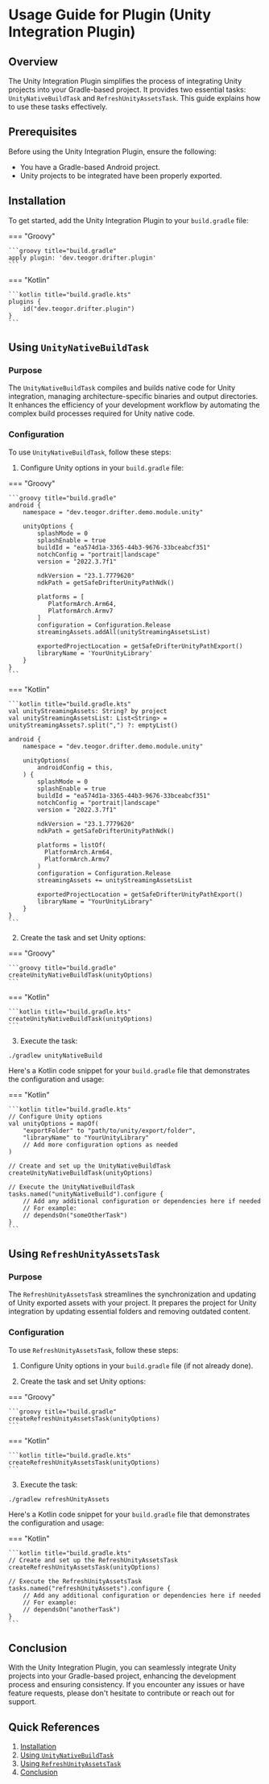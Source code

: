 # Usage Guide for Plugin (Unity Integration Plugin)

## Overview

The Unity Integration Plugin simplifies the process of integrating Unity projects into your
Gradle-based project. It provides two essential tasks: `UnityNativeBuildTask`
and `RefreshUnityAssetsTask`. This guide explains how to use these tasks effectively.

## Prerequisites

Before using the Unity Integration Plugin, ensure the following:

- You have a Gradle-based Android project.
- Unity projects to be integrated have been properly exported.

## Installation

To get started, add the Unity Integration Plugin to your `build.gradle` file:

=== "Groovy"

    ```groovy title="build.gradle"
    apply plugin: 'dev.teogor.drifter.plugin'
    ```

=== "Kotlin"

    ```kotlin title="build.gradle.kts"
    plugins {
        id("dev.teogor.drifter.plugin")
    }
    ```

## Using `UnityNativeBuildTask`

### Purpose

The `UnityNativeBuildTask` compiles and builds native code for Unity integration, managing
architecture-specific binaries and output directories. It enhances the efficiency of your
development workflow by automating the complex build processes required for Unity native code.

### Configuration

To use `UnityNativeBuildTask`, follow these steps:

1. Configure Unity options in your `build.gradle` file:

=== "Groovy"

    ```groovy title="build.gradle"
    android {
        namespace = "dev.teogor.drifter.demo.module.unity"

        unityOptions {
            splashMode = 0
            splashEnable = true
            buildId = "ea574d1a-3365-44b3-9676-33bceabcf351"
            notchConfig = "portrait|landscape"
            version = "2022.3.7f1"

            ndkVersion = "23.1.7779620"
            ndkPath = getSafeDrifterUnityPathNdk()

            platforms = [
               PlatformArch.Arm64,
               PlatformArch.Armv7
            ]
            configuration = Configuration.Release
            streamingAssets.addAll(unityStreamingAssetsList)

            exportedProjectLocation = getSafeDrifterUnityPathExport()
            libraryName = 'YourUnityLibrary'
        }
    }
    ```

=== "Kotlin"

    ```kotlin title="build.gradle.kts"
    val unityStreamingAssets: String? by project
    val unityStreamingAssetsList: List<String> = unityStreamingAssets?.split(",") ?: emptyList()

    android {
        namespace = "dev.teogor.drifter.demo.module.unity"

        unityOptions(
            androidConfig = this,
        ) {
            splashMode = 0
            splashEnable = true
            buildId = "ea574d1a-3365-44b3-9676-33bceabcf351"
            notchConfig = "portrait|landscape"
            version = "2022.3.7f1"

            ndkVersion = "23.1.7779620"
            ndkPath = getSafeDrifterUnityPathNdk()

            platforms = listOf(
              PlatformArch.Arm64,
              PlatformArch.Armv7
            )
            configuration = Configuration.Release
            streamingAssets += unityStreamingAssetsList

            exportedProjectLocation = getSafeDrifterUnityPathExport()
            libraryName = "YourUnityLibrary"
        }
    }
    ```

2. Create the task and set Unity options:

=== "Groovy"

    ```groovy title="build.gradle"
    createUnityNativeBuildTask(unityOptions)
    ```

=== "Kotlin"

    ```kotlin title="build.gradle.kts"
    createUnityNativeBuildTask(unityOptions)
    ```

3. Execute the task:

```shell
./gradlew unityNativeBuild
```

Here's a Kotlin code snippet for your `build.gradle` file that demonstrates the configuration and
usage:

=== "Kotlin"

    ```kotlin title="build.gradle.kts"
    // Configure Unity options
    val unityOptions = mapOf(
        "exportFolder" to "path/to/unity/export/folder",
        "libraryName" to "YourUnityLibrary"
        // Add more configuration options as needed
    )

    // Create and set up the UnityNativeBuildTask
    createUnityNativeBuildTask(unityOptions)

    // Execute the UnityNativeBuildTask
    tasks.named("unityNativeBuild").configure {
        // Add any additional configuration or dependencies here if needed
        // For example:
        // dependsOn("someOtherTask")
    }
    ```

## Using `RefreshUnityAssetsTask`

### Purpose

The `RefreshUnityAssetsTask` streamlines the synchronization and updating of Unity exported assets
with your project. It prepares the project for Unity integration by updating essential folders and
removing outdated content.

### Configuration

To use `RefreshUnityAssetsTask`, follow these steps:

1. Configure Unity options in your `build.gradle` file (if not already done).

2. Create the task and set Unity options:

=== "Groovy"

    ```groovy title="build.gradle"
    createRefreshUnityAssetsTask(unityOptions)
    ```

=== "Kotlin"

    ```kotlin title="build.gradle.kts"
    createRefreshUnityAssetsTask(unityOptions)
    ```

3. Execute the task:

```shell
./gradlew refreshUnityAssets
```

Here's a Kotlin code snippet for your `build.gradle` file that demonstrates the configuration and
usage:

=== "Kotlin"

    ```kotlin title="build.gradle.kts"
    // Create and set up the RefreshUnityAssetsTask
    createRefreshUnityAssetsTask(unityOptions)

    // Execute the RefreshUnityAssetsTask
    tasks.named("refreshUnityAssets").configure {
        // Add any additional configuration or dependencies here if needed
        // For example:
        // dependsOn("anotherTask")
    }
    ```

## Conclusion

With the Unity Integration Plugin, you can seamlessly integrate Unity projects into your
Gradle-based project, enhancing the development process and ensuring consistency. If you encounter
any issues or have feature requests, please don't hesitate to contribute or reach out for support.

## Quick References

1. [Installation](#installation)
2. [Using `UnityNativeBuildTask`](#using-unitynativebuildtask)
3. [Using `RefreshUnityAssetsTask`](#using-refreshunityassetstask)
4. [Conclusion](#conclusion)
